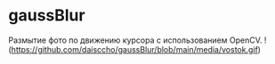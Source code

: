 # gaussBlur
Размытие фото по движению курсора с использованием OpenCV.
!(https://github.com/daisccho/gaussBlur/blob/main/media/vostok.gif)
